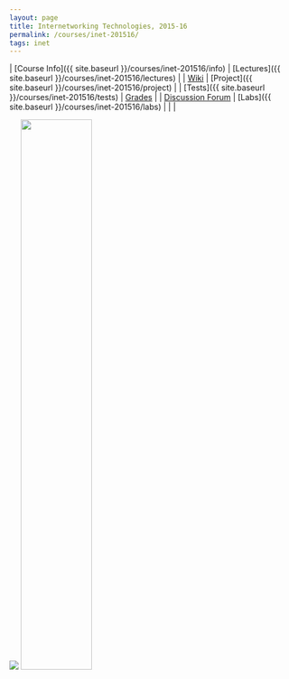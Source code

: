 ```yaml
---
layout: page
title: Internetworking Technologies, 2015-16
permalink: /courses/inet-201516/
tags: inet
---
```

| [Course Info]({{ site.baseurl }}/courses/inet-201516/info) | [Lectures]({{ site.baseurl }}/courses/inet-201516/lectures) |
| [Wiki](http://10.1.1.242/moodle/mod/wiki/view.php?id=49251) | [Project]({{ site.baseurl }}/courses/inet-201516/project) |
| [Tests]({{ site.baseurl }}/courses/inet-201516/tests) | [Grades](http://photon.bits-goa.ac.in/lms/grade/report/index.php?id=1149) |
| [Discussion Forum](https://piazza.com/bits-goa.ac.in/spring2016/csf413/home) | [Labs]({{ site.baseurl }}/courses/inet-201516/labs) |
| |

<img src="{{ site.baseurl }}/assets/bits-bar.png">
<img width="50%" src="{{ site.baseurl }}/assets/inet-logo.png">
